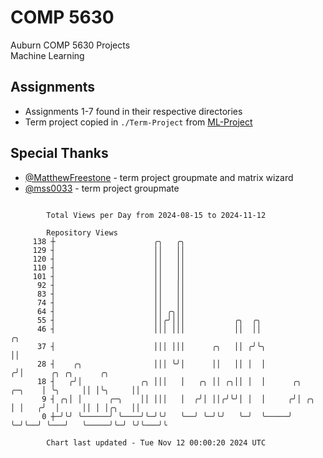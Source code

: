 # COMP 5630
Auburn COMP 5630 Projects  
Machine Learning

## Assignments
- Assignments 1-7 found in their respective directories
- Term project copied in `./Term-Project` from [ML-Project](https://github.com/wumphlett/ML-Project)

## Special Thanks
- [@MatthewFreestone](https://github.com/MatthewFreestone) - term project groupmate and matrix wizard
- [@mss0033](https://github.com/mss0033) - term project groupmate

```

        Total Views per Day from 2024-08-15 to 2024-11-12

        Repository Views
     138 ┼                      ╭╮   ╭╮
     129 ┤                      ││   ││
     120 ┤                      ││   ││
     110 ┤                      ││   ││
     101 ┤                      ││   ││
      92 ┤                      ││   ││
      83 ┤                      ││   ││
      74 ┤                      ││   ││
      64 ┤                      ││ ╭╮││
      55 ┤                      ││╭╯│││           ╭╮  ╭╮
      46 ┤                      │││ │││           ││  ││                      ╭╮
      37 ┤                      │││ │││      ╭╮   ││ ╭╯╰╮                     ││
      28 ┤    ╭╮                │││ ╰╯│      ││   ││ │  │                    ╭╯│      ╭╮ ╭╮      ╭╮
      18 ┤   ╭╯│             ╭╮ │││   │   ╭╮ ││ ╭╮││ │  │      ╭╮     ╭─╮    │ ╰╮     ││ │╰╮     ││
       9 ┤ ╭╮│ │      ╭─╮    ││ │││   │  ╭╯│ ││╭╯╰╯│ │  │     ╭╯│ ╭╮  │ │   ╭╯  │     ││ │ │╭╮   ││
       0 ┼─╯╰╯ ╰──────╯ ╰────╯╰─╯╰╯   ╰──╯ ╰─╯╰╯   ╰─╯  ╰─────╯ ╰─╯╰──╯ ╰───╯   ╰─────╯╰─╯ ╰╯╰───╯╰

        Chart last updated - Tue Nov 12 00:00:20 2024 UTC
        
```

